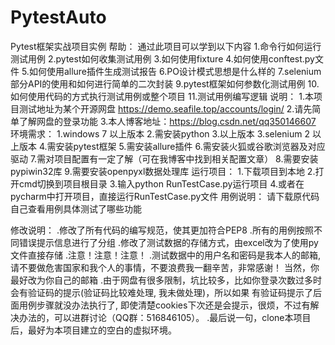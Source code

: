 # PytestAuto
Pytest框架实战项目实例
帮助：
    通过此项目可以学到以下内容
    1.命令行如何运行测试用例
    2.pytest如何收集测试用例
    3.如何使用fixture
    4.如何使用conftest.py文件
    5.如何使用allure插件生成测试报告
    6.PO设计模式思想是什么样的
    7.selenium 部分API的使用和如何进行简单的二次封装
    9.pytest框架如何参数化测试用例
    10.如何使用代码的方式执行测试用例或整个项目
    11.测试用例编写逻辑
说明：
    1.本项目测试地址为某个开源网盘
    https://demo.seafile.top/accounts/login/
    2.请先简单了解网盘的登录功能
    3.本人博客地址：https://blog.csdn.net/qq350146607
环境需求：
    1.windows 7 以上版本
    2.需安装python 3.以上版本
    3.selenium 2 以上版本
    4.需安装pytest框架
    5.需安装allure插件
    6.需安装火狐或谷歌浏览器及对应驱动
    7.需对项目配置有一定了解（可在我博客中找到相关配置文章）
    8.需要安装pypiwin32库
    9.需要安装openpyxl数据处理库
运行项目：
    1.下载项目到本地
    2.打开cmd切换到项目根目录
    3.输入python RunTestCase.py运行项目
    4.或者在pycharm中打开项目，直接运行RunTestCase.py文件
用例说明：
    请下载原代码自己查看用例具体测试了哪些功能

修改说明：
    .修改了所有代码的编写规范，使其更加符合PEP8
    .所有的用例按照不同错误提示信息进行了分组
    .修改了测试数据的存储方式，由excel改为了使用py文件直接存储
    .注意！注意！注意！
    .测试数据中的用户名和密码是我本人的邮箱, 请不要做危害国家和我个人的事情，不要浪费我一翻辛苦，非常感谢！
     当然，你最好改为你自己的邮箱
    .由于网盘有很多限制，坑比较多，比如你登录次数过多时会有验证码的提示(验证码比较难处理, 我未做处理)，所以如果
     有验证码提示了后面用例步骤就没办法执行了, 即使清楚cookies下次还是会提示，很烦，不过有解决办法的，可以进群讨论（QQ群：516846105）。
    .最后说一句，clone本项目后，最好为本项目建立的空白的虚拟环境。

